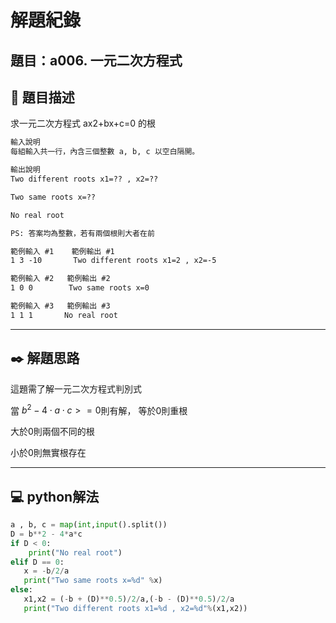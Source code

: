 # 解題紀錄

## 題目：a006. 一元二次方程式

## 📙 題目描述

求一元二次方程式 ax2+bx+c=0 的根

```txt
輸入說明
每組輸入共一行，內含三個整數 a, b, c 以空白隔開。
```

```txt
輸出說明
Two different roots x1=?? , x2=??

Two same roots x=??

No real root

PS: 答案均為整數，若有兩個根則大者在前
```

```txt
範例輸入 #1    範例輸出 #1 
1 3 -10       Two different roots x1=2 , x2=-5
```

```txt
範例輸入 #2   範例輸出 #2
1 0 0        Two same roots x=0
```

```txt
範例輸入 #3   範例輸出 #3
1 1 1       No real root
```

---

## ✒️ 解題思路

這題需了解一元二次方程式判別式

當 $b^2 -4\cdot a\cdot c >=0$則有解，
等於0則重根

大於0則兩個不同的根

小於0則無實根存在

---

## 💻 python解法

```python
a , b, c = map(int,input().split())
D = b**2 - 4*a*c
if D < 0:
    print("No real root")
elif D == 0:
   x = -b/2/a
   print("Two same roots x=%d" %x)
else:
   x1,x2 = (-b + (D)**0.5)/2/a,(-b - (D)**0.5)/2/a
   print("Two different roots x1=%d , x2=%d"%(x1,x2))
```
